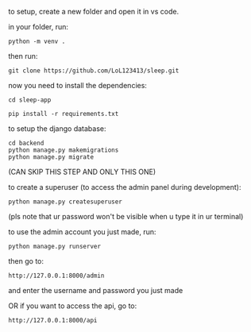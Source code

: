 to setup, create a new folder and open it in vs code.

in your folder, run:
```
python -m venv .
```

then run:
```
git clone https://github.com/LoL123413/sleep.git
```

now you need to install the dependencies:
```
cd sleep-app
```
```
pip install -r requirements.txt
```

to setup the django database:

```
cd backend
python manage.py makemigrations
python manage.py migrate
```

(CAN SKIP THIS STEP AND ONLY THIS ONE)

to create a superuser (to access the admin panel during development):

```
python manage.py createsuperuser
```

(pls note that ur password won't be visible when u type it in ur terminal)

to use the admin account you just made, run:
```
python manage.py runserver
``` 
then go to:
```
http://127.0.0.1:8000/admin
```
and enter the username and password you just made

OR if you want to access the api, go to:
```
http://127.0.0.1:8000/api
```


